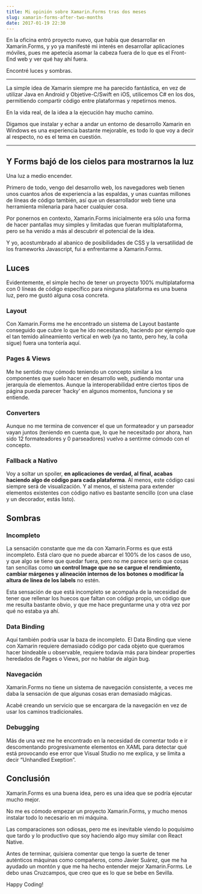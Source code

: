 ```yaml
---
title: Mi opinión sobre Xamarin.Forms tras dos meses
slug: xamarin-forms-after-two-months
date: 2017-01-19 22:30
---
```

En la oficina entró proyecto nuevo, que había que desarrollar en Xamarin.Forms, y yo ya manifesté mi interés en desarrollar aplicaciones móviles, pues me apetecía asomar la cabeza fuera de lo que es el Front-End web y ver qué hay ahí fuera.

Encontré luces y sombras.

---

La simple idea de Xamarin siempre me ha parecido fantástica, en vez de utilizar Java en Android y Objetive-C/Swift en iOS, utilicemos C# en los dos, permitiendo compartir código entre plataformas y repetirnos menos.

En la vida real, de la idea a la ejecución hay mucho camino.

Digamos que instalar y echar a andar un entorno de desarrollo Xamarin en Windows es una experiencia bastante mejorable, es todo lo que voy a decir al respecto, no es el tema en cuestión.

---

## Y Forms bajó de los cielos para mostrarnos la luz

Una luz a medio encender.

Primero de todo, vengo del desarrollo web, los navegadores web tienen unos cuantos años de experiencia a las espaldas, y unas cuantas millones de líneas de código también, así que un desarrollador web tiene una herramienta milenaria para hacer cualquier cosa.

Por ponernos en contexto, Xamarin.Forms inicialmente era sólo una forma de hacer pantallas muy simples y limitadas que fueran multiplataforma, pero se ha venido a más al descubrir el potencial de la idea.

Y yo, acostumbrado al abanico de posibilidades de CSS y la versatilidad de los frameworks Javascript, fui a enfrentarme a Xamarin.Forms.

## Luces

Evidentemente, el simple hecho de tener un proyecto 100% multiplataforma con 0 líneas de código específico para ninguna plataforma es una buena luz, pero me gustó alguna cosa concreta.

### Layout

Con Xamarin.Forms me he encontrado un sistema de Layout bastante conseguido que cubre lo que he ido necesitando, haciendo por ejemplo que el tan temido alineamiento vertical en web (ya no tanto, pero hey, la coña sigue) fuera una tontería aquí.

### Pages & Views

Me he sentido muy cómodo teniendo un concepto similar a los componentes que suelo hacer en desarrollo web, pudiendo montar una jerarquía de elementos. Aunque la interoperabilidad entre ciertos tipos de página pueda parecer ‘hacky’ en algunos momentos, funciona y se entiende.

### Converters

Aunque no me termina de convencer el que un formateador y un parseador vayan juntos (teniendo en cuenta que, lo que he necesitado por ahora, han sido 12 formateadores y 0 parseadores) vuelvo a sentirme cómodo con el concepto.

### Fallback a Nativo

Voy a soltar un spoiler, **en aplicaciones de verdad, al final, acabas haciendo algo de código para cada plataforma**. Al menos, este código casi siempre será de visualización. Y al menos, el sistema para extender elementos existentes con código nativo es bastante sencillo (con una clase y un decorador, estás listo).

## Sombras

### Incompleto

La sensación constante que me da con Xamarin.Forms es que está incompleto. Está claro que no puede abarcar el 100% de los casos de uso, y que algo se tiene que quedar fuera, pero no me parece serio que cosas tan sencillas como **un control Image que no se cargue el rendimiento, cambiar márgenes y alineación internos de los botones o modificar la altura de línea de los labels** no estén.

Esta sensación de que está incompleto se acompaña de la necesidad de tener que rellenar los huecos que faltan con código propio, un código que me resulta bastante obvio, y que me hace preguntarme una y otra vez por qué no estaba ya ahí.

### Data Binding

Aquí también podría usar la baza de incompleto. El Data Binding que viene con Xamarin requiere demasiado código por cada objeto que queramos hacer bindeable u observable, requiere todavía más para bindear properties heredados de Pages o Views, por no hablar de algún bug.

### Navegación

Xamarin.Forms no tiene un sistema de navegación consistente, a veces me daba la sensación de que algunas cosas eran demasiado mágicas.

Acabé creando un servicio que se encargara de la navegación en vez de usar los caminos tradicionales.

### Debugging

Más de una vez me he encontrado en la necesidad de comentar todo e ir descomentando progresivamente elementos en XAML para detectar qué está provocando ese error que Visual Studio no me explica, y se limita a decir “Unhandled Exeption”.

## Conclusión

Xamarin.Forms es una buena idea, pero es una idea que se podría ejecutar mucho mejor.

No me es cómodo empezar un proyecto Xamarin.Forms, y mucho menos instalar todo lo necesario en mi máquina.

Las comparaciones son odiosas, pero me es inevitable viendo lo poquísimo que tardo y lo productivo que soy haciendo algo muy similar con React Native.

Antes de terminar, quisiera comentar que tengo la suerte de tener auténticos máquinas como compañeros, como Javier Suárez, que me ha ayudado un montón y que me ha hecho entender mejor Xamarin.Forms. Le debo unas Cruzcampos, que creo que es lo que se bebe en Sevilla.

Happy Coding!

